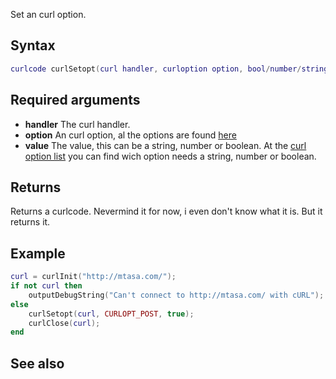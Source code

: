 Set an curl option.

Syntax
------

``` lua
curlcode curlSetopt(curl handler, curloption option, bool/number/string value)
```

Required arguments
------------------

-   **handler** The curl handler.
-   **option** An curl option, al the options are found [here](/Modules/cURL/CURLOPT.md "wikilink")
-   **value** The value, this can be a string, number or boolean. At the [curl option list](/Modules/cURL/CURLOPT.md "wikilink") you can find wich option needs a string, number or boolean.

Returns
-------

Returns a curlcode. Nevermind it for now, i even don't know what it is. But it returns it.

Example
-------

``` lua
curl = curlInit("http://mtasa.com/");
if not curl then
    outputDebugString("Can't connect to http://mtasa.com/ with cURL");
else
    curlSetopt(curl, CURLOPT_POST, true);
    curlClose(curl);
end
```

See also
--------
